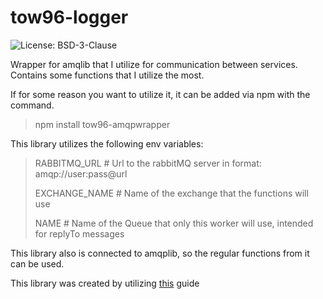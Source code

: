 # tow96-logger

![License: BSD-3-Clause](https://img.shields.io/github/license/Tow96-boilerplate/npm-customamqp)

Wrapper for amqlib that I utilize for communication between services. Contains
some functions that I utilize the most.

If for some reason you want to utilize it, it can be added via npm with the 
command.

> npm install tow96-amqpwrapper

This library utilizes the following env variables:

> RABBITMQ_URL    # Url to the rabbitMQ server in format: amqp://user:pass@url
>
> EXCHANGE_NAME   # Name of the exchange that the functions will use
>
> NAME            # Name of the Queue that only this worker will use, intended for replyTo messages

This library also is connected to amqplib, so the regular functions from it can be used.

This library was created by utilizing [this](https://itnext.io/step-by-step-building-and-publishing-an-npm-typescript-package-44fe7164964c) guide